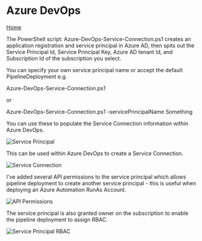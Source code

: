 # Azure DevOps

[Home](../readme.md)

The PowerShell script: Azure-DevOps-Service-Connection.ps1 creates an application registration and service principal in Azure AD, then spits out the Service Principal Id, Service Principal Key, Azure AD tenant Id, and Subscription Id of the subscription you select.

You can specify your own service principal name or accept the default PipelineDeployment e.g. 

Azure-DevOps-Service-Connection.ps1

or 

Azure-DevOps-Service-Connection.ps1 -servicePrincipalName Something

You can use these to populate the Service Connection information within Azure 
DevOps.  

![Service Principal](https://stdevt4z3f7au4f3xe.blob.core.windows.net/images/CreateServicePrincipal.PNG)

This can be used within Azure DevOps to create a Service Connection.

![Service Connection](https://stdevt4z3f7au4f3xe.blob.core.windows.net/images/ServiceConnection.PNG)

I've added several API permissions to the service principal which allows pipeline deployment to create another service principal - this is useful when deploying an Azure Automation RunAs Account. 

![API Permissions](https://stdevt4z3f7au4f3xe.blob.core.windows.net/images/APIPermissions.PNG)

The service principal is also granted owner on the subscription to enable the pipeline deployment to assign RBAC.

![Service Principal RBAC](https://stdevt4z3f7au4f3xe.blob.core.windows.net/images/SPRBAC.PNG)
